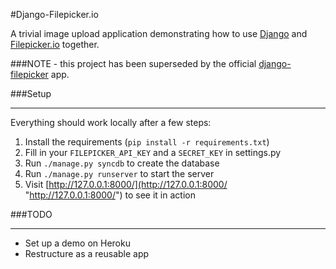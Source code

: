#Django-Filepicker.io

A trivial image upload application demonstrating how to use [Django](https://www.djangoproject.com/ "Django") and [Filepicker.io](https://www.filepicker.io/ "Filepicker.io") together.

###NOTE - this project has been superseded by the official [django-filepicker](https://github.com/Filepicker/django-filepicker) app.

###Setup

---
Everything should work locally after a few steps:

1. Install the requirements (`pip install -r requirements.txt`)
2. Fill in your `FILEPICKER_API_KEY` and a `SECRET_KEY` in settings.py
3. Run `./manage.py syncdb` to create the database
4. Run `./manage.py runserver` to start the server
5. Visit [http://127.0.0.1:8000/](http://127.0.0.1:8000/ "http://127.0.0.1:8000/") to see it in action

###TODO

---
* Set up a demo on Heroku
* Restructure as a reusable app
